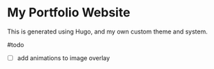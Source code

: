 # My Portfolio Website

This is generated using Hugo, and my own custom theme and system.



#todo
- [ ] add animations to image overlay